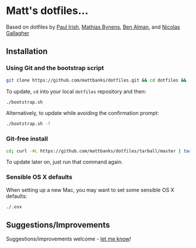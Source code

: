 # Matt's dotfiles...

Based on dotfiles by [Paul Irish](https://github.com/paulirish/dotfiles), [Mathias Bynens](https://github.com/mathiasbynens/dotfiles), [Ben Alman](https://github.com/cowboy/dotfiles), and [Nicolas Gallagher](https://github.com/necolas/dotfiles)

## Installation

### Using Git and the bootstrap script

```bash
git clone https://github.com/mattbanks/dotfiles.git && cd dotfiles && ./bootstrap.sh
```

To update, `cd` into your local `dotfiles` repository and then:

```bash
./bootstrap.sh
```

Alternatively, to update while avoiding the confirmation prompt:

```bash
./bootstrap.sh -f
```

### Git-free install

```bash
cd; curl -#L https://github.com/mattbanks/dotfiles/tarball/master | tar -xzv --strip-components 1 --exclude={README.md,bootstrap.sh}
```

To update later on, just run that command again.

### Sensible OS X defaults

When setting up a new Mac, you may want to set some sensible OS X defaults:

```bash
./.osx
```

## Suggestions/Improvements

Suggestions/improvements welcome - [let me know](https://github.com/mattbanks/dotfiles/issues)!